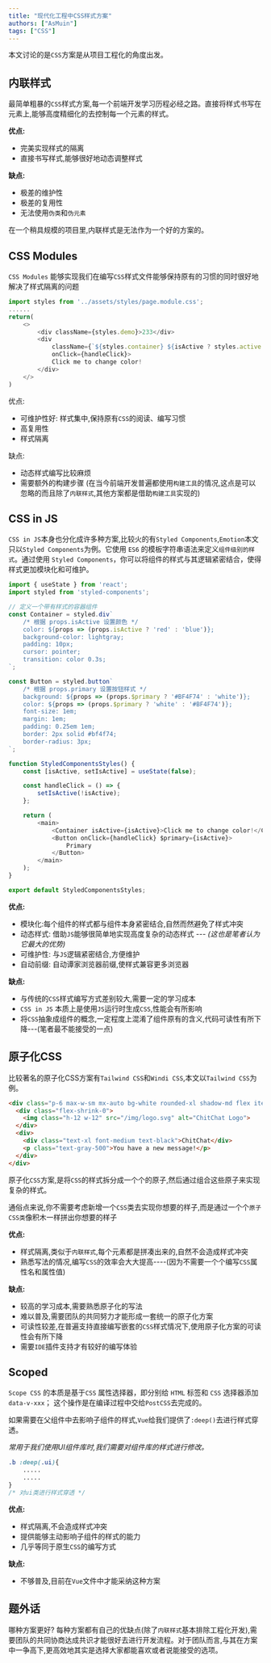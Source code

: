 ```yaml
---
title: "现代化工程中CSS样式方案"
authors: ["AsMuin"]
tags: ["CSS"]
---
```


本文讨论的是`CSS`方案是从项目工程化的角度出发。

<!-- truncate -->

## 内联样式

最简单粗暴的`CSS`样式方案,每一个前端开发学习历程必经之路。直接将样式书写在元素上,能够高度精细化的去控制每一个元素的样式。

**优点:**

- 完美实现样式的隔离
- 直接书写样式,能够很好地动态调整样式

**缺点:**

- 极差的维护性
- 极差的复用性
- 无法使用`伪类`和`伪元素`

在一个稍具规模的项目里,内联样式是无法作为一个好的方案的。

## CSS Modules

`CSS Modules` 能够实现我们在编写`CSS`样式文件能够保持原有的习惯的同时很好地解决了样式隔离的问题

```javascript
import styles from '../assets/styles/page.module.css';
......
return(
    <>
        <div className={styles.demo}>233</div>
        <div
            className={`${styles.container} ${isActive ? styles.active : ''}`}
            onClick={handleClick}>
            Click me to change color!
        </div>
    </>
)
```

优点:

- 可维护性好: 样式集中,保持原有`CSS`的阅读、编写习惯
- 高复用性
- 样式隔离

缺点:

- 动态样式编写比较麻烦
- 需要额外的构建步骤   (在当今前端开发普遍都使用`构建工具`的情况,这点是可以忽略的而且除了`内联样式`,其他方案都是借助`构建工具`实现的)

## CSS in JS

`CSS in JS`本身也分化成许多种方案,比较火的有`Styled Components`,`Emotion`本文只以`Styled Components`为例。它使用 `ES6` 的模板字符串语法来定义`组件级别的样式`。通过使用 `Styled Components`，你可以将组件的样式与其逻辑紧密结合，使得样式更加模块化和可维护。

```javascript
import { useState } from 'react';
import styled from 'styled-components';

// 定义一个带有样式的容器组件
const Container = styled.div`
    /* 根据 props.isActive 设置颜色 */
    color: ${props => (props.isActive ? 'red' : 'blue')};
    background-color: lightgray;
    padding: 10px;
    cursor: pointer;
    transition: color 0.3s;
`;

const Button = styled.button`
    /* 根据 props.primary 设置按钮样式 */
    background: ${props => (props.$primary ? '#BF4F74' : 'white')};
    color: ${props => (props.$primary ? 'white' : '#BF4F74')};
    font-size: 1em;
    margin: 1em;
    padding: 0.25em 1em;
    border: 2px solid #bf4f74;
    border-radius: 3px;
`;

function StyledComponentsStyles() {
    const [isActive, setIsActive] = useState(false);

    const handleClick = () => {
        setIsActive(!isActive);
    };

    return (
        <main>
            <Container isActive={isActive}>Click me to change color!</Container>
            <Button onClick={handleClick} $primary={isActive}>
                Primary
            </Button>
        </main>
    );
}

export default StyledComponentsStyles;
```

**优点:**

- 模块化:每个组件的样式都与组件本身紧密结合,自然而然避免了样式冲突
- 动态样式: 借助`JS`能够很简单地实现高度复杂的动态样式 --- *(这也是笔者认为它最大的优势)*
- 可维护性: 与`JS`逻辑紧密结合,方便维护
- 自动前缀: 自动谭家浏览器前缀,使样式兼容更多浏览器

**缺点:**

- 与传统的`CSS`样式编写方式差别较大,需要一定的学习成本
- `CSS in JS` 本质上是使用`JS`运行时生成`CSS`,性能会有所影响
- 将`CSS`抽象成组件的概念,一定程度上混淆了组件原有的含义,代码可读性有所下降---(笔者最不能接受的一点)

## 原子化CSS

比较著名的原子化CSS方案有`Tailwind CSS`和`Windi CSS`,本文以`Tailwind CSS`为例。

```html
<div class="p-6 max-w-sm mx-auto bg-white rounded-xl shadow-md flex items-center space-x-4">
  <div class="flex-shrink-0">
    <img class="h-12 w-12" src="/img/logo.svg" alt="ChitChat Logo">
  </div>
  <div>
    <div class="text-xl font-medium text-black">ChitChat</div>
    <p class="text-gray-500">You have a new message!</p>
  </div>
</div>
```

原子化`CSS`方案,是将`CSS`的样式拆分成一个个的原子,然后通过组合这些原子来实现复杂的样式。

通俗点来说,你不需要考虑新增一个`CSS`类去实现你想要的样子,而是通过一个个`原子CSS类`像积木一样拼出你想要的样子

**优点:**

- 样式隔离,类似于`内联样式`,每个元素都是拼凑出来的,自然不会造成样式冲突
- 熟悉写法的情况,编写`CSS`的效率会大大提高----(因为不需要一个个编写`CSS`属性名和属性值)

**缺点:**

- 较高的学习成本,需要熟悉原子化的写法
- 难以普及,需要团队的共同努力才能形成一套统一的原子化方案
- 可读性较差,在普遍支持直接编写嵌套的`CSS`样式情况下,使用原子化方案的可读性会有所下降
- 需要`IDE`插件支持才有较好的编写体验

## Scoped

`Scope CSS` 的本质是基于`CSS` 属性选择器，即分别给 `HTML` 标签和 `CSS` 选择器添加 `data-v-xxx`；
这个操作是在编译过程中交给`PostCSS`去完成的。

如果需要在父组件中去影响子组件的样式,`Vue`给我们提供了`:deep()`去进行样式穿透。

*常用于我们使用UI组件库时,我们需要对组件库的样式进行修改。*

```css
.b :deep(.ui){
    .....
    .....
}
/* 对ui类进行样式穿透 */
```

**优点:**

- 样式隔离,不会造成样式冲突
- 提供能够主动影响子组件的样式的能力
- 几乎等同于原生`CSS`的编写方式

**缺点:**

- 不够普及,目前在`Vue`文件中才能采纳这种方案

## 题外话

哪种方案更好?
每种方案都有自己的优缺点(除了`内联样式`基本排除工程化开发),需要团队的共同协商达成共识才能很好去进行开发流程。对于团队而言,与其在方案中一争高下,更高效地其实是选择大家都能喜欢或者说能接受的选项。
